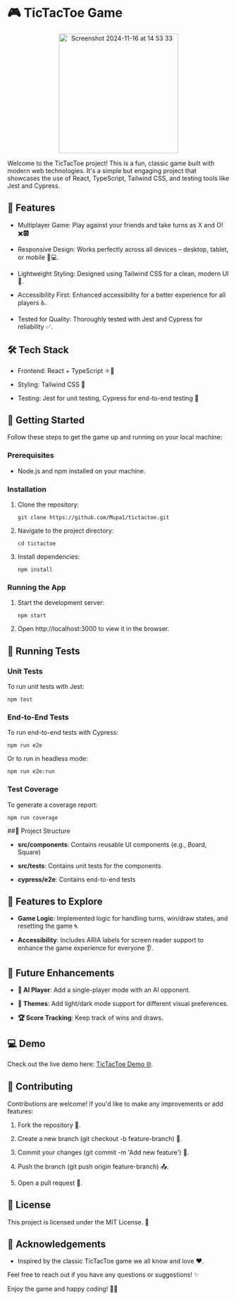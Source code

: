 # 🎮 TicTacToe Game

<div align="center">
  <img width="271" alt="Screenshot 2024-11-16 at 14 53 33" src="https://github.com/user-attachments/assets/a64afc07-0171-47a6-a185-1ad0a80b7e40">
</div>

Welcome to the TicTacToe project! This is a fun, classic game built with modern web technologies. It's a simple but engaging project that showcases the use of React, TypeScript, Tailwind CSS, and testing tools like Jest and Cypress.

## 🚀 Features

- Multiplayer Game: Play against your friends and take turns as X and O! ✖️🅾️

- Responsive Design: Works perfectly across all devices – desktop, tablet, or mobile 📱💻.

- Lightweight Styling: Designed using Tailwind CSS for a clean, modern UI 🎨.

- Accessibility First: Enhanced accessibility for a better experience for all players ♿️.

- Tested for Quality: Thoroughly tested with Jest and Cypress for reliability ✅.

## 🛠️ Tech Stack

- Frontend: React + TypeScript ⚛️📘

- Styling: Tailwind CSS 💅

- Testing: Jest for unit testing, Cypress for end-to-end testing 🧪

## 🎉 Getting Started

Follow these steps to get the game up and running on your local machine:

### Prerequisites

- Node.js and npm installed on your machine.

### Installation

1. Clone the repository:

    ```git clone https://github.com/Mupa1/tictactoe.git```

2. Navigate to the project directory:

    ```cd tictactoe```

3. Install dependencies:

    ```npm install```

### Running the App

1. Start the development server:

    ```npm start```

2. Open http://localhost:3000 to view it in the browser.

## 🧪 Running Tests

### Unit Tests

To run unit tests with Jest:

```npm test```

### End-to-End Tests

To run end-to-end tests with Cypress:

```npm run e2e```

Or to run in headless mode:

```npm run e2e:run```

### Test Coverage

To generate a coverage report:

```npm run coverage```

##📁 Project Structure

- **src/components**: Contains reusable UI components (e.g., Board, Square)

- **src/__tests__**: Contains unit tests for the components

- **cypress/e2e**: Contains end-to-end tests

## 📝 Features to Explore

- **Game Logic**: Implemented logic for handling turns, win/draw states, and resetting the game 🌀.

- **Accessibility**: Includes ARIA labels for screen reader support to enhance the game experience for everyone 👂.

## 🚧 Future Enhancements

- **🤖 AI Player**: Add a single-player mode with an AI opponent.

- **🎨 Themes**: Add light/dark mode support for different visual preferences.

- **🏆 Score Tracking**: Keep track of wins and draws.

## 💻 Demo

Check out the live demo here: [TicTacToe Demo 🌐](https://tictactoe-lovat-six.vercel.app/).

## 🤝 Contributing

Contributions are welcome! If you'd like to make any improvements or add features:

1. Fork the repository 🍴.

2. Create a new branch (git checkout -b feature-branch) 🌿.

3. Commit your changes (git commit -m 'Add new feature') 💬.

4. Push the branch (git push origin feature-branch) 📤.

5. Open a pull request 🔁.

## 📝 License

This project is licensed under the MIT License. 📜

## 🙌 Acknowledgements

- Inspired by the classic TicTacToe game we all know and love ❤️.


Feel free to reach out if you have any questions or suggestions! ✨

Enjoy the game and happy coding! 🎉👾